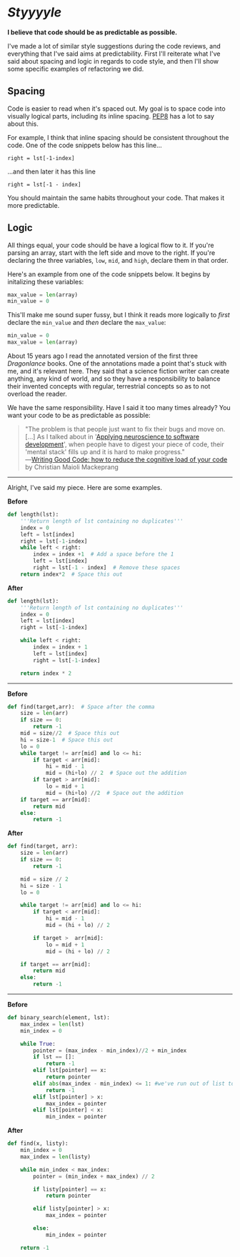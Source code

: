 
# _Styyyyle_

**I believe that code should be as predictable as possible.**

I've made a lot of similar style suggestions during the code reviews, and everything that I've said aims at predictability. First I'll reiterate what I've said about spacing and logic in regards to code style, and then I'll show some specific examples of refactoring we did.

Spacing
----

Code is easier to read when it's spaced out. My goal is to space code into visually logical parts, including its inline spacing. [PEP8](https://www.python.org/dev/peps/pep-0008/#code-lay-out) has a lot to say about this.

For example, I think that inline spacing should be consistent throughout the code. One of the code snippets below has this line...

```
right = lst[-1-index]
```

...and then later it has this line

```
right = lst[-1 - index]
```

You should maintain the same habits throughout your code. That makes it more predictable.

Logic
----

All things equal, your code should be have a logical flow to it. If you're parsing an array, start with the left side and move to the right. If you're declaring the three variables, `low`, `mid`, and `high`, declare them in that order.

Here's an example from one of the code snippets below. It begins by initalizing these variables:

```python
max_value = len(array)
min_value = 0
```

This'll make me sound super fussy, but I think it reads more logically to _first_ declare the `min_value` and _then_ declare the `max_value`:

```python
min_value = 0
max_value = len(array)
```

About 15 years ago I read the annotated version of the first three _Dragonlance_ books. One of the annotations made a point that's stuck with me, and it's relevant here. They said that a science fiction writer can create anything, any kind of world, and so they have a responsibility to balance their invented concepts with regular, terrestrial concepts so as to not overload the reader.

We have the same responsibility. Have I said it too many times already? You want your code to be as predictable as possible:

> "The problem is that people just want to fix their bugs and move on. [...] As I talked about in '[Applying neuroscience to software development](http://chrismm.com/blog/how-to-use-your-full-brain-when-writing-code/)', when people have to digest your piece of code, their 'mental stack' fills up and it is hard to make progress." <br/> ―[Writing Good Code: how to reduce the cognitive load of your code](http://chrismm.com/blog/writing-good-code-reduce-the-cognitive-load/) by Christian Maioli Mackeprang

----

Alright, I've said my piece. Here are some examples.


**Before**

```python
def length(lst):
    '''Return length of lst containing no duplicates'''
    index = 0
    left = lst[index]
    right = lst[-1-index]
    while left < right:
        index = index +1  # Add a space before the 1
        left = lst[index]
        right = lst[-1 - index]  # Remove these spaces
    return index*2  # Space this out
```

**After**

```python
def length(lst):
    '''Return length of lst containing no duplicates'''
    index = 0
    left = lst[index]
    right = lst[-1-index]

    while left < right:
        index = index + 1
        left = lst[index]
        right = lst[-1-index]

    return index * 2
```

----

**Before**

```python
def find(target,arr):  # Space after the comma
    size = len(arr)
    if size == 0:
        return -1
    mid = size//2  # Space this out
    hi = size-1  # Space this out
    lo = 0
    while target != arr[mid] and lo <= hi:
        if target < arr[mid]:
            hi = mid - 1
            mid = (hi+lo) // 2  # Space out the addition
        if target > arr[mid]:
            lo = mid + 1
            mid = (hi+lo) //2  # Space out the addition
    if target == arr[mid]:
        return mid
    else:
        return -1
```

**After**

```python
def find(target, arr):
    size = len(arr)
    if size == 0:
        return -1

    mid = size // 2
    hi = size - 1
    lo = 0

    while target != arr[mid] and lo <= hi:
        if target < arr[mid]:
            hi = mid - 1
            mid = (hi + lo) // 2

        if target >  arr[mid]:
            lo = mid + 1
            mid = (hi + lo) // 2

    if target == arr[mid]:
        return mid
    else:
        return -1
```

----

**Before**

```python
def binary_search(element, lst):
    max_index = len(lst)
    min_index = 0

    while True:
        pointer = (max_index - min_index)//2 + min_index
        if lst == []:
            return -1
        elif lst[pointer] == x:
            return pointer
        elif abs(max_index - min_index) <= 1: #we've run out of list to check!
            return -1
        elif lst[pointer] > x:
            max_index = pointer
        elif lst[pointer] < x:
            min_index = pointer
```

**After**

```python
def find(x, listy):
    min_index = 0
    max_index = len(listy)

    while min_index < max_index:
        pointer = (min_index + max_index) // 2

        if listy[pointer] == x:
            return pointer

        elif listy[pointer] > x:
            max_index = pointer

        else:
            min_index = pointer

    return -1
```
